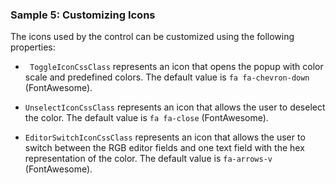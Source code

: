 ### Sample 5: Customizing Icons

The icons used by the control can be customized using the following properties:

* ` ToggleIconCssClass` represents an icon that opens the popup with color scale and predefined colors. The default value is `fa fa-chevron-down` (FontAwesome).

* `UnselectIconCssClass` represents an icon that allows the user to deselect the color. The default value is `fa fa-close` (FontAwesome).

* `EditorSwitchIconCssClass` represents an icon that allows the user to switch between the RGB editor fields and one text field with the hex representation of the color. The default value is `fa-arrows-v` (FontAwesome).
